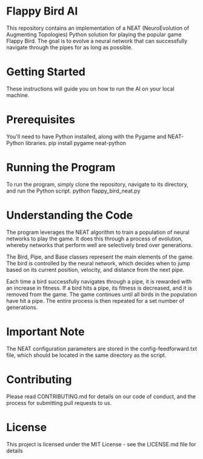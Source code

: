 # Flappy Bird AI
This repository contains an implementation of a NEAT (NeuroEvolution of Augmenting Topologies) Python solution for playing the popular game Flappy Bird. The goal is to evolve a neural network that can successfully navigate through the pipes for as long as possible.

# Getting Started
These instructions will guide you on how to run the AI on your local machine.

# Prerequisites
You'll need to have Python installed, along with the Pygame and NEAT-Python libraries.
pip install pygame neat-python

# Running the Program
To run the program, simply clone the repository, navigate to its directory, and run the Python script.
python flappy_bird_neat.py

# Understanding the Code
The program leverages the NEAT algorithm to train a population of neural networks to play the game. It does this through a process of evolution, whereby networks that perform well are selectively bred over generations.

The Bird, Pipe, and Base classes represent the main elements of the game. The bird is controlled by the neural network, which decides when to jump based on its current position, velocity, and distance from the next pipe.

Each time a bird successfully navigates through a pipe, it is rewarded with an increase in fitness. If a bird hits a pipe, its fitness is decreased, and it is removed from the game. The game continues until all birds in the population have hit a pipe. The entire process is then repeated for a set number of generations.

# Important Note
The NEAT configuration parameters are stored in the config-feedforward.txt file, which should be located in the same directory as the script.

# Contributing
Please read CONTRIBUTING.md for details on our code of conduct, and the process for submitting pull requests to us.

# License
This project is licensed under the MIT License - see the LICENSE.md file for details